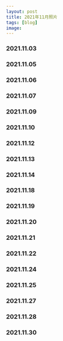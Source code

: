 ```yaml
---
layout: post
title: 2021年11月照片
tags: [blog]
image:
---
```


### 2021.11.03

<ul id="image-2021-11-03" class="image-gallery"></ul>

### 2021.11.05

<ul id="image-2021-11-05" class="image-gallery"></ul>

### 2021.11.06

<ul id="image-2021-11-06" class="image-gallery"></ul>

### 2021.11.07

<ul id="image-2021-11-07" class="image-gallery"></ul>

### 2021.11.09

<ul id="image-2021-11-09" class="image-gallery"></ul>

### 2021.11.10

<ul id="image-2021-11-10" class="image-gallery"></ul>

### 2021.11.12

<ul id="image-2021-11-12" class="image-gallery"></ul>

### 2021.11.13

<ul id="image-2021-11-13" class="image-gallery"></ul>

### 2021.11.14

<ul id="image-2021-11-14" class="image-gallery"></ul>

### 2021.11.18

<ul id="image-2021-11-18" class="image-gallery"></ul>

### 2021.11.19

<ul id="image-2021-11-19" class="image-gallery"></ul>

### 2021.11.20

<ul id="image-2021-11-20" class="image-gallery"></ul>

### 2021.11.21

<ul id="image-2021-11-21" class="image-gallery"></ul>

### 2021.11.22

<ul id="image-2021-11-22" class="image-gallery"></ul>

### 2021.11.24

<ul id="image-2021-11-24" class="image-gallery"></ul>

### 2021.11.25

<ul id="image-2021-11-25" class="image-gallery"></ul>

### 2021.11.27

<ul id="image-2021-11-27" class="image-gallery"></ul>

### 2021.11.28

<ul id="image-2021-11-28" class="image-gallery"></ul>

### 2021.11.30

<ul id="image-2021-11-30" class="image-gallery"></ul>